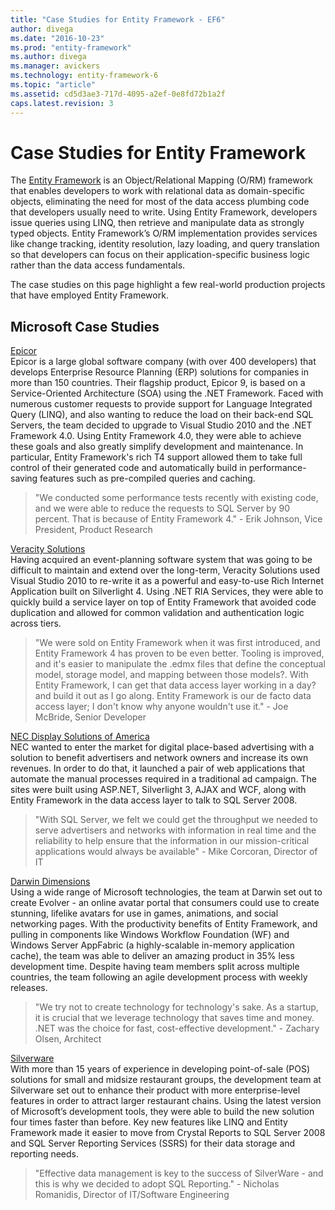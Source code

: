 ```yaml
---
title: "Case Studies for Entity Framework - EF6"
author: divega
ms.date: "2016-10-23"
ms.prod: "entity-framework"
ms.author: divega
ms.manager: avickers
ms.technology: entity-framework-6
ms.topic: "article"
ms.assetid: cd5d3ae3-717d-4095-a2ef-0e8fd72b1a2f
caps.latest.revision: 3
---
```

# Case Studies for Entity Framework
The [Entity Framework](Entity-Framework.md) is an Object/Relational Mapping (O/RM) framework that enables developers to work with relational data as domain-specific objects, eliminating the need for most of the data access plumbing code that developers usually need to write. Using Entity Framework, developers issue queries using LINQ, then retrieve and manipulate data as strongly typed objects. Entity Framework’s O/RM implementation provides services like change tracking, identity resolution, lazy loading, and query translation so that developers can focus on their application-specific business logic rather than the data access fundamentals.  

The case studies on this page highlight a few real-world production projects that have employed Entity Framework.  

## Microsoft Case Studies  

[Epicor](https://www.microsoft.com/casestudies/Case_Study_Detail.aspx?CaseStudyID=4000006887)  
Epicor is a large global software company (with over 400 developers) that develops Enterprise Resource Planning (ERP) solutions for companies in more than 150 countries.  Their flagship product, Epicor 9, is based on a Service-Oriented Architecture (SOA) using the .NET Framework.  Faced with numerous customer requests to provide support for Language Integrated Query (LINQ), and also wanting to reduce the load on their back-end SQL Servers, the team decided to upgrade to Visual Studio 2010 and the .NET Framework 4.0.  Using Entity Framework 4.0, they were able to achieve these goals and also greatly simplify development and maintenance.  In particular, Entity Framework's rich T4 support allowed them to take full control of their generated code and automatically build in performance-saving features such as pre-compiled queries and caching.  

> "We conducted some performance tests recently with existing code, and we were able to reduce the requests to SQL Server by 90 percent.  That is because of Entity Framework 4." - Erik Johnson, Vice President, Product Research  

[Veracity Solutions](https://www.microsoft.com/casestudies/)  
Having acquired an event-planning software system that was going to be difficult to maintain and extend over the long-term, Veracity Solutions used Visual Studio 2010 to re-write it as a powerful and easy-to-use Rich Internet Application built on Silverlight 4. Using .NET RIA Services, they were able to quickly build a service layer on top of Entity Framework that avoided code duplication and allowed for common validation and authentication logic across tiers.  

> "We were sold on Entity Framework when it was first introduced, and Entity Framework 4 has proven to be even better. Tooling is improved, and it's easier to manipulate the .edmx files that define the conceptual model, storage model, and mapping between those models?. With Entity Framework, I can get that data access layer working in a day?and build it out as I go along. Entity Framework is our de facto data access layer; I don't know why anyone wouldn't use it." - Joe McBride, Senior Developer  

[NEC Display Solutions of America](https://www.microsoft.com/casestudies/)  
NEC wanted to enter the market for digital place-based advertising with a solution to benefit advertisers and network owners and increase its own revenues.  In order to do that, it launched a pair of web applications that automate the manual processes required in a traditional ad campaign.  The sites were built using ASP.NET, Silverlight 3, AJAX and WCF, along with Entity Framework in the data access layer to talk to SQL Server 2008.  

> "With SQL Server, we felt we could get the throughput we needed to serve advertisers and networks with information in real time and the reliability to help ensure that the information in our mission-critical applications would always be available" - Mike Corcoran, Director of IT  

[Darwin Dimensions](https://www.microsoft.com/casestudies/Case_Study_Detail.aspx?CaseStudyID=4000006307)  
Using a wide range of Microsoft technologies, the team at Darwin set out to create Evolver - an online avatar portal that consumers could use to create stunning, lifelike avatars for use in games, animations, and social networking pages.  With the productivity benefits of Entity Framework, and pulling in components like Windows Workflow Foundation (WF) and Windows Server AppFabric (a highly-scalable in-memory application cache), the team was able to deliver an amazing product in 35% less development time. Despite having team members split across multiple countries, the team following an agile development process with weekly releases.  

 > "We try not to create technology for technology's sake. As a startup, it is crucial that we leverage technology that saves time and money. .NET was the choice for fast, cost-effective development." - Zachary Olsen, Architect  

[Silverware](https://www.microsoft.com/canada/casestudies/silverware.mspx)  
With more than 15 years of experience in developing point-of-sale (POS) solutions for small and midsize restaurant groups, the development team at Silverware set out to enhance their product with more enterprise-level features in order to attract larger restaurant chains. Using the latest version of Microsoft’s development tools, they were able to build the new solution four times faster than before. Key new features like LINQ and Entity Framework made it easier to move from Crystal Reports to SQL Server 2008 and SQL Server Reporting Services (SSRS) for their data storage and reporting needs.  

> "Effective data management is key to the success of SilverWare - and this is why we decided to adopt SQL Reporting." - Nicholas Romanidis, Director of IT/Software Engineering  
